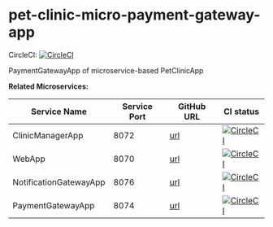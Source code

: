 # pet-clinic-micro-payment-gateway-app
CircleCI: [![CircleCI](https://circleci.com/gh/piotrek19/pet-clinic-micro-payment-gateway-app.svg?style=svg)](https://circleci.com/gh/piotrek19/pet-clinic-micro-payment-gateway-app)

PaymentGatewayApp of microservice-based PetClinicApp

**Related Microservices:**

| Service Name  | Service Port | GitHub URL | CI status |
|---|---|---|---|
| ClinicManagerApp | 8072 | [url](https://github.com/piotrek19/pet-clinic-micro-clinic-manager-app) | [![CircleCI](https://circleci.com/gh/piotrek19/pet-clinic-micro-clinic-manager-app.svg?style=svg)](https://circleci.com/gh/piotrek19/pet-clinic-micro-clinic-manager-app) |
| WebApp | 8070 | [url](https://github.com/piotrek19/pet-clinic-micro-web-app) | [![CircleCI](https://circleci.com/gh/piotrek19/pet-clinic-micro-web-app.svg?style=svg)](https://circleci.com/gh/piotrek19/pet-clinic-micro-web-app) |
| NotificationGatewayApp | 8076 | [url](https://github.com/piotrek19/pet-clinic-micro-notification-gateway-app) | [![CircleCI](https://circleci.com/gh/piotrek19/pet-clinic-micro-notification-gateway-app.svg?style=svg)](https://circleci.com/gh/piotrek19/pet-clinic-micro-notification-gateway-app) |
| PaymentGatewayApp | 8074 | [url](https://github.com/piotrek19/pet-clinic-micro-payment-gateway-app) | [![CircleCI](https://circleci.com/gh/piotrek19/pet-clinic-micro-payment-gateway-app.svg?style=svg)](https://circleci.com/gh/piotrek19/pet-clinic-micro-payment-gateway-app) |
